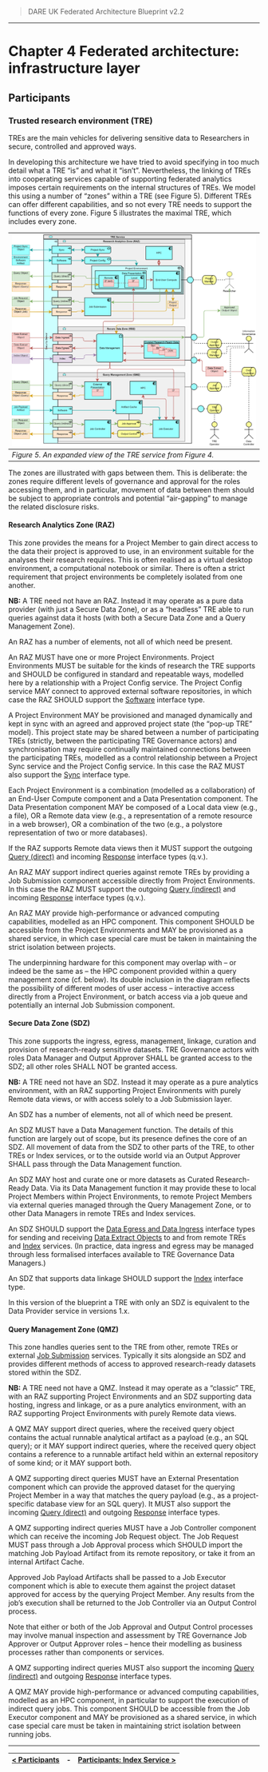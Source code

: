> DARE UK Federated Architecture Blueprint  v2.2
----

# Chapter 4 Federated architecture: infrastructure layer
## Participants
### Trusted research environment (TRE)

TREs are the main vehicles for delivering sensitive data to Researchers in secure, controlled and approved ways.

In developing this architecture we have tried to avoid specifying in too much detail what a TRE “is” and what it “isn’t”. Nevertheless, the linking of TREs into cooperating services capable of supporting federated analytics imposes certain requirements on the internal structures of TREs. We model this using a number of “zones” within a TRE (see Figure 5).
Different TREs can offer different capabilities, and so not every TRE needs to support the functions of every zone. Figure 5 illustrates the maximal TRE, which includes every zone.

| [![Architecture](../assets/images/federation-2-TRE_Blueprint_v2.0.jpg)](../assets/images/federation-2-TRE_Blueprint_v2.0.jpg) |
| ---- |
| _Figure 5. An expanded view of the TRE service from Figure 4._ |

The zones are illustrated with gaps between them. This is deliberate: the zones require different levels of governance and approval for the roles accessing them, and in particular, movement of data between them should be subject to appropriate controls and potential “air-gapping” to manage the related disclosure risks.


#### Research Analytics Zone (RAZ)
This zone provides the means for a Project Member to gain direct access to the data their project is approved to use, in an environment suitable for the analyses their research requires. This is often realised as a virtual desktop environment, a computational notebook or similar. There is often a strict requirement that project environments be completely isolated from one another.

**NB:** A TRE need not have an RAZ. Instead it may operate as a pure data provider (with just a Secure Data Zone), or as a “headless” TRE able to run queries against data it hosts (with both a Secure Data Zone and a Query Management Zone).

An RAZ has a number of elements, not all of which need be present.

An RAZ MUST have one or more Project Environments. Project Environments MUST be suitable for the kinds of research the TRE supports and SHOULD be configured in standard and repeatable ways, modelled here by a relationship with a Project Config service. The Project Config service MAY connect to approved external software repositories, in which case the RAZ SHOULD support the [Software](4_4_Interface_Types.md#software) interface type.

A Project Environment MAY be provisioned and managed dynamically and kept in sync with an agreed and approved project state (the “pop-up TRE” model). This project state may be shared between a number of participating TREs (strictly, between the participating TRE Governance actors) and synchronisation may require continually maintained connections between the participating TREs, modelled as a control relationship between a Project Sync service and the Project Config service. In this case the RAZ MUST also support the [Sync](4_4_Interface_Types.md#sync) interface type.

Each Project Environment is a combination (modelled as a collaboration) of an End-User Compute component and a Data Presentation component. The Data Presentation component MAY be composed of a Local data view (e.g., a file), OR a Remote data view (e.g., a representation of a remote resource in a web browser), OR a combination of the two (e.g., a polystore representation of two or more databases).

If the RAZ supports Remote data views then it MUST support the outgoing 
[Query (direct)](4_4_Interface_Types.md#query-direct) and incoming 
[Response](4_4_Interface_Types.md#response) interface types (q.v.).

An RAZ MAY support indirect queries against remote TREs by providing a Job Submission component accessible directly from Project Environments. In this case the RAZ MUST support the outgoing 
[Query (indirect)](4_4_Interface_Types.md#query-indirect) and incoming 
[Response](4_4_Interface_Types.md#response) interface types (q.v.).

An RAZ MAY provide high-performance or advanced computing capabilities, modelled as an HPC component. This component SHOULD be accessible from the Project Environments and MAY be provisioned as a shared service, in which case special care must be taken in maintaining the strict isolation between projects.

The underpinning hardware for this component may overlap with – or indeed be the same as – the HPC component provided within a query management zone (cf. below). Its double inclusion in the diagram reflects the possibility of different modes of user access – interactive access directly from a Project Environment, or batch access via a job queue and potentially an internal Job Submission component.

#### Secure Data Zone (SDZ)

This zone supports the ingress, egress, management, linkage, curation and provision of research-ready sensitive datasets. TRE Governance actors with roles Data Manager and Output Approver SHALL be granted access to the SDZ; all other roles SHALL NOT be granted access.

**NB:** A TRE need not have an SDZ. Instead it may operate as a pure analytics environment, with an RAZ supporting Project Environments with purely Remote data views, or with access solely to a Job Submission layer.

An SDZ has a number of elements, not all of which need be present.

An SDZ MUST have a Data Management function. The details of this function are largely out of scope, but its presence defines the core of an SDZ. All movement of data from the SDZ to other parts of the TRE, to other TREs or Index services, or to the outside world via an Output Approver SHALL pass through the Data Management function.

An SDZ MAY host and curate one or more datasets as Curated Research-Ready Data. Via its Data Management function it may provide these to local Project Members within Project Environments, to remote Project Members via external queries managed through the Query Management Zone, or to other Data Managers in remote TREs and Index services.

An SDZ SHOULD support the [Data Egress and Data Ingress](4_4_Interface_Types.md#data-ingress-and-data-egress) interface types for sending and receiving [Data Extract Objects](4_5_Structured_Data_Object.md#data-extract-object) to and from remote TREs and [Index](4_3_2_Index_Service.md) services. (In practice, data ingress and egress may be managed through less formalised interfaces available to TRE Governance Data Managers.)

An SDZ that supports data linkage SHOULD support the [Index](4_4_Interface_Types.md#index) interface type.

In this version of the blueprint a TRE with only an SDZ is equivalent to the Data Provider service in versions 1.x.

#### Query Management Zone (QMZ)

This zone handles queries sent to the TRE from other, remote TREs or external [Job Submission](4_3_4_Job_Submission_Service.md) services. Typically it sits alongside an SDZ and provides different methods of access to approved research-ready datasets stored within the SDZ.

**NB:** A TRE need not have a QMZ. Instead it may operate as a “classic” TRE, with an RAZ supporting Project Environments and an SDZ supporting data hosting, ingress and linkage, or as a pure analytics environment, with an RAZ supporting Project Environments with purely Remote data views.

A QMZ MAY support direct queries, where the received query object contains the actual runnable analytical artifact as a payload (e.g., an SQL query); or it MAY support indirect queries, where the received query object contains a reference to a runnable artifact held within an external repository of some kind; or it MAY support both.

A QMZ supporting direct queries MUST have an External Presentation component which can provide the approved dataset for the querying Project Member in a way that matches the query payload (e.g., as a project-specific database view for an SQL query). It MUST also support the incoming [Query (direct)](4_4_Interface_Types.md#query-direct) and outgoing [Response](4_4_Interface_Types.md#response) interface types.

A QMZ supporting indirect queries MUST have a Job Controller component which can receive the incoming Job Request object. The Job Request MUST pass through a Job Approval process which SHOULD import the matching Job Payload Artifact from its remote repository, or take it from an internal Artifact Cache. 

Approved Job Payload Artifacts shall be passed to a Job Executor component which is able to execute them against the project dataset approved for access by the querying Project Member. Any results from the job’s execution shall be returned to the Job Controller via an Output Control process.

Note that either or both of the Job Approval and Output Control processes may involve manual inspection and assessment by TRE Governance Job Approver or Output Approver roles – hence their modelling as business processes rather than components or services.

A QMZ supporting indirect queries MUST also support the incoming [Query (indirect)](4_4_Interface_Types.md#query-indirect) and outgoing [Response](4_4_Interface_Types.md#response) interface types.

A QMZ MAY provide high-performance or advanced computing capabilities, modelled as an HPC component, in particular to support the execution of indirect query jobs. This component SHOULD be accessible from the Job Executor component and MAY be provisioned as a shared service, in which case special care must be taken in maintaining strict isolation between running jobs.


----

| [< Participants](4_3_Participants.md) | - | [Participants: Index Service >](4_3_2_Index_Service.md) |
| ---- | ---- | ---- |






